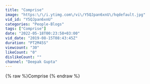 ```yaml
---
title: "Comprise"
image: "https:\/\/i.ytimg.com\/vi\/Y5QJpan6xnU\/hqdefault.jpg"
vid_id: "Y5QJpan6xnU"
categories: "People-Blogs"
tags: ["Comprise"]
date: "2022-05-18T00:23:58+03:00"
vid_date: "2019-08-15T08:43:45Z"
duration: "PT2M45S"
viewcount: "30"
likeCount: "0"
dislikeCount: ""
channel: "Deepak Gupta"
---
```

{% raw %}Comprise {% endraw %}
